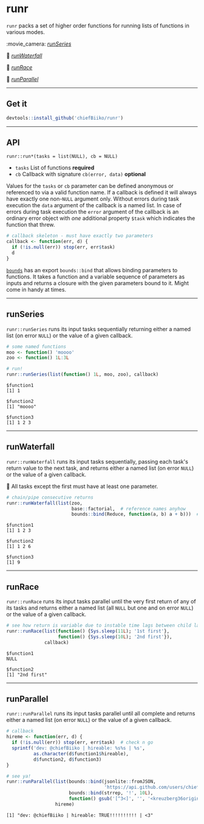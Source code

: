 runr
================

`runr` packs a set of higher order functions for running lists of functions in various modes.

:movie\_camera: *[runSeries](#runseries)*

:ocean: *[runWaterfall](#runwaterfall)*

:running: *[runRace](#runrace)*

:100: *[runParallel](#runparallel)*

------------------------------------------------------------------------

Get it
------

``` r
devtools::install_github('chiefBiiko/runr')
```

------------------------------------------------------------------------

API
---

`runr::run*(tasks = list(NULL), cb = NULL)`

-   `tasks` List of functions **required**
-   `cb` Callback with signature `cb(error, data)` **optional**

Values for the `tasks` or `cb` parameter can be defined anonymous or referenced to via a valid function name. If a callback is defined it will always have exactly one non-`NULL` argument only. Without errors during task execution the `data` argument of the callback is a named list. In case of errors during task execution the `error` argument of the callback is an ordinary error object with *one* additional property `$task` which indicates the function that threw.

``` r
# callback skeleton - must have exactly two parameters
callback <- function(err, d) {
  if (!is.null(err)) stop(err, err$task)
  d
}
```

[`bounds`](https://github.com/chiefBiiko/bounds) has an export `bounds::bind` that allows binding parameters to functions. It takes a function and a variable sequence of parameters as inputs and returns a closure with the given parameters bound to it. Might come in handy at times.

------------------------------------------------------------------------

runSeries
---------

`runr::runSeries` runs its input tasks sequentially returning either a named list (on error `NULL`) or the value of a given callback.

``` r
# some named functions
moo <- function() 'moooo'
zoo <- function() 1L:3L

# run!
runr::runSeries(list(function() 1L, moo, zoo), callback)
```

    $function1
    [1] 1

    $function2
    [1] "moooo"

    $function3
    [1] 1 2 3

------------------------------------------------------------------------

runWaterfall
------------

`runr::runWaterfall` runs its input tasks sequentially, passing each task's return value to the next task, and returns either a named list (on error `NULL`) or the value of a given callback.

:ocean: All tasks except the first must have at least one parameter.

``` r
# chain/pipe consecutive returns
runr::runWaterfall(list(zoo,
                        base::factorial,  # reference names anyhow
                        bounds::bind(Reduce, function(a, b) a + b)))  # binding params
```

    $function1
    [1] 1 2 3

    $function2
    [1] 1 2 6

    $function3
    [1] 9

------------------------------------------------------------------------

runRace
-------

`runr::runRace` runs its input tasks parallel until the very first return of any of its tasks and returns either a named list (all `NULL` but one and on error `NULL`) or the value of a given callback.

``` r
# see how return is variable due to instable time lags between child launches
runr::runRace(list(function() {Sys.sleep(11L); '1st first'}, 
                   function() {Sys.sleep(10L); '2nd first'}), 
              callback)
```

    $function1
    NULL

    $function2
    [1] "2nd first"

------------------------------------------------------------------------

runParallel
-----------

`runr::runParallel` runs its input tasks parallel until all complete and returns either a named list (on error `NULL`) or the value of a given callback.

``` r
# callback
hireme <- function(err, d) {
  if (!is.null(err)) stop(err, err$task)  # check n go
  sprintf('dev: @chiefBiiko | hireable: %s%s | %s',
          as.character(d$function1$hireable), 
          d$function2, d$function3)
}

# see ya!
runr::runParallel(list(bounds::bind(jsonlite::fromJSON, 
                                    'https://api.github.com/users/chiefBiiko'), 
                       bounds::bind(strrep, '!', 10L),
                       function() gsub('[^3<]', '', '<kreuzberg36original>')), 
                  hireme)
```

    [1] "dev: @chiefBiiko | hireable: TRUE!!!!!!!!!! | <3"
